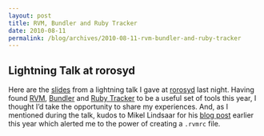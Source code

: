 ```yaml
---
layout: post
title: RVM, Bundler and Ruby Tracker
date: 2010-08-11
permalink: /blog/archives/2010-08-11-rvm-bundler-and-ruby-tracker
---
```


## Lightning Talk at rorosyd

Here are the [slides](http://www.slideshare.net/keithpitty/rvm-bundler-ruby-tracker) from a lightning talk I gave at
[rorosyd](http://rubyonrails.com.au/2010/8/3/sydney-meetup-august-2010)
last night. Having found [RVM](http://rvm.beginrescueend.com/),
[Bundler](http://gembundler.com/) and [Ruby
Tracker](http://rubytracker.com/) to be a useful set of tools this year,
I thought I’d take the opportunity to share my experiences. And, as I
mentioned during the talk, kudos to Mikel Lindsaar for his [blog
post](http://lindsaar.net/2010/3/31/bundle_me_some_sanity) earlier this
year which alerted me to the power of creating a `.rvmrc` file.
